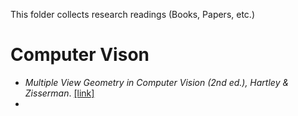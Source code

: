 This folder collects research readings (Books, Papers, etc.)

# Computer Vison

* *Multiple View Geometry in Computer Vision (2nd ed.), Hartley & Zisserman*. [[link]](http://www.robots.ox.ac.uk/~vgg/hzbook/)
* 
